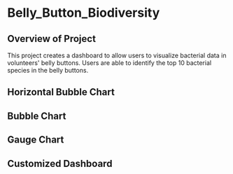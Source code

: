 # Belly_Button_Biodiversity

## Overview of Project
This project creates a dashboard to allow users to visualize bacterial data in volunteers' belly buttons. Users are able to identify the top 10 bacterial species in the belly buttons.

## Horizontal Bubble Chart


## Bubble Chart


## Gauge Chart


## Customized Dashboard
